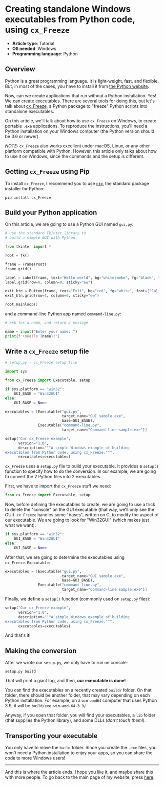 # Creating standalone Windows executables from Python code, using `cx_Freeze`

- **Article type**: Tutorial
- **OS needed**: Windows
- **Programming language**: Python

## Overview

Python is a great programming language. It is light-weight, fast, and flexible. But, in most of the cases, you have to install
it from [the Python website](http://python.org).

Now, can we create applications that run without a Python installation. Yes! We can create executables. There are several tools for doing
this, but let's talk about [cx\_Freeze](http://github.com/marcelotduarte/cx_Freeze), a Python package to "freeze" Python scripts into
standalone executables.

On this article, we'll talk about how to use `cx_Freeze` on Windows, to create portable `.exe` applications. To reproduce the instructions, you'll
need a Python installation on your Windows computer (the Python version should be 3.6 or newer).

_NOTE:_ `cx_Freeze` also works excellent under macOS, Linux, or any other platform compatible with Python. However, this article only talks about
how to use it on Windows, since the commands and the setup is different.

## Getting `cx_Freeze` using Pip

To install `cx_Freeze`, I recommend you to use [`pip`](http://pip.pypa.io), the standard package installer for Python:

```
pip install cx_Freeze
```

## Build your Python application

On this article, we are going to use a Python GUI named `gui.py`:

```python
# use the standard TkInter library to 
# build a simple GUI with Python.

from tkinter import *

root = Tk()

frame = Frame(root)
frame.grid()

label = Label(frame, text="Hello world", bg="whitesmoke", fg="black", font=("Calibri", "13", "bold"))
label.grid(row=0, column=0, sticky="ew")

exit_btn = Button(frame, text="Exit", bg="red", fg="white", font=("Calibri", "13", "normal"), command=root.quit)
exit_btn.grid(row=1, column=0, sticky="ew")

root.mainloop()
```

and a command-line Python app named `command-line.py`:

```python
# ask for a name, and return a message

name = input("Enter your name: ")
print(f"\nHello {name}!")
```

## Write a `cx_Freeze` setup file

```python
# setup.py - cx_Freeze setup file

import sys

from cx_Freeze import Executable, setup

if sys.platform == "win32":
    GUI_BASE = "Win32GUI"
else:
    GUI_BASE = None

executables = [Executable("gui.py",
                          target_name="GUI sample.exe",
                          base=GUI_BASE),
               Executable("command-line.py",
                          target_name="Command-line sample.exe")]

setup("Our cx_Freeze example",
      version="1.0",
      description="""A simple Windows example of building
executables from Python code, using cx_Freeze.""",
      executables=executables)
```

`cx_Freeze` uses a `setup.py` file to build your executable. It provides a `setup()` function
to specify how to do the conversion. In our example, we are going to convert the 2 Python files into 2
executables.

First, we have to import the `cx_Freeze` stuff we need:

```python
from cx_Freeze import Executable, setup
```

Now, before defining the executables to create, we are going to use a trick to delete the "console" on the
GUI executable (that way, we'll only see the GUI). `cx_Freeze` handles some "bases", written on C, to modify
the aspect of our executable. We are going to look for "Win32GUI" (which makes just what we want):

```python
if sys.platform == "win32":
    GUI_BASE = "Win32GUI"
else:
    GUI_BASE = None
```

After that, we are going to determine the executables using `cx_Freeze.Executable`:

```python
executables = [Executable("gui.py",
                          target_name="GUI sample.exe",
                          base=GUI_BASE),
               Executable("command-line.py",
                          target_name="Command-line sample.exe")]
```

FInally, we define a `setup()` function (commonly used on `setup.py` files):

```python
setup("Our cx_Freeze example",
      version="1.0",
      description="""A simple Windows example of building
executables from Python code, using cx_Freeze.""",
      executables=executables)
```

And that's it!

## Making the conversion

After we wrote our `setup.py`, we only have to run on console:

```
setup.py build
```

That will print a giant log, and then, **our executable is done!**

You can find the executables on a recently created `build/` folder. On that folder, there should be
another folder, that may vary depending on each Python installation. For example, on a `win-amd64` computer
that uses Python 3.9, it will be `build/exe.win-amd-64-3.9/`. 

Anyway, if you open that folder, you will find your executables, a `lib` folder (that supplies the Python library),
and some DLLs (_don't touch them!_).

## Transporting your executable

You only have to move the `build` folder. SInce you create the `.exe` files, you won't need a Python installation to
enjoy your apps, so you can share the code to more Windows users!

----

And this is where the article ends. I hope you like it, and maybe share this with more people. To go back to the main page of my
website, press [here](http://DiddiLeija.github.io).
